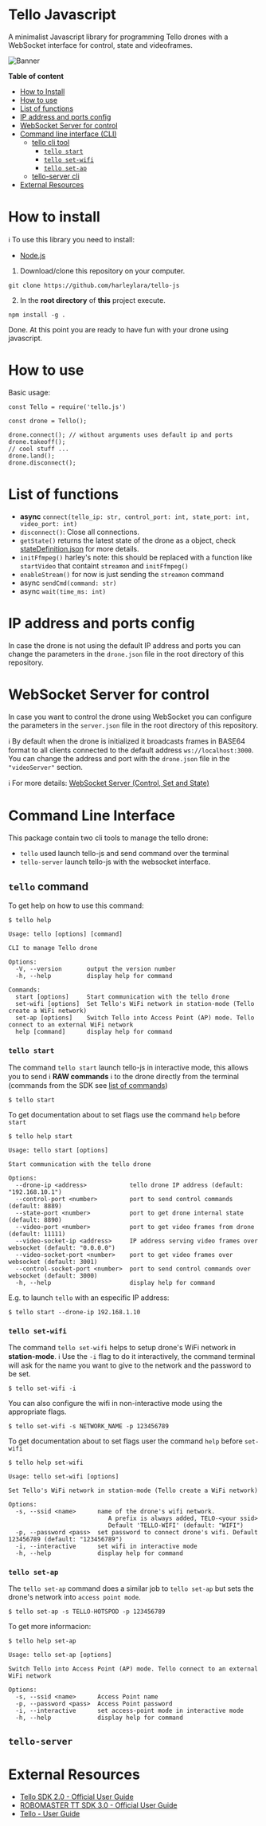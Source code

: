 # Tello Javascript

A minimalist Javascript library for programming Tello drones with a WebSocket interface for control, state and videoframes.

![Banner](./docs/tello-js-banner.jpg)

**Table of content**
* [How to Install](#how-to-install)
* [How to use](#how-to-use)
* [List of functions](#list-of-functions)
* [IP address and ports config](#ip-address-and-ports-config)
* [WebSocket Server for control](#websocket-server-for-control)
* [Command line interface (CLI)](#command-line-interface)
  * [tello cli tool](#tello-command)
	* [`tello start`](#tello-start)
	* [`tello set-wifi`](#telloset-wifi)
	* [`tello set-ap`](#telloset-ap)
  * [tello-server cli](#tello-server)
* [External Resources](#external-resources)

# How to install

ℹ️ To use this library you need to install:
- [Node.js](https://nodejs.org/)

1. Download/clone this repository on your computer.
```
git clone https://github.com/harleylara/tello-js
```

2. In the **root directory** of **this** project execute.
```
npm install -g .
```

Done. At this point you are ready to have fun with your drone using javascript.

# How to use

Basic usage:
```
const Tello = require('tello.js')

const drone = Tello();

drone.connect(); // without arguments uses default ip and ports
drone.takeoff();
// cool stuff ...
drone.land();
drone.disconnect();
```

# List of functions

- **async** `connect(tello_ip: str, control_port: int, state_port: int, video_port: int)`
- `disconnect()`: Close all connections.
- `getState()` returns the latest state of the drone as a object, check [stateDefinition.json](./src/stateDefinition.json) for more details.
- `initFfmpeg()` harley's note: this should be replaced with a function like `startVideo` that containt `streamon` and `initFfmpeg()`
- `enableStream()` for now is just sending the `streamon` command
- async `sendCmd(command: str)`
- async `wait(time_ms: int)`

# IP address and ports config

In case the drone is not using the default IP address and ports you can change the parameters in the `drone.json` file in the root directory of this repository.


# WebSocket Server for control

In case you want to control the drone using WebSocket you can configure the parameters in the `server.json` file in the root directory of this repository.

ℹ️ By default when the drone is initialized it broadcasts frames in BASE64 format to all clients connected to the default address `ws://localhost:3000`. You can change the address and port with the `drone.json` file in the `"videoServer"` section.

ℹ️ For more details: [WebSocket Server (Control, Set and State)](docs/socket.md)

# Command Line Interface

This package contain two cli tools to manage the tello drone:
- `tello` used launch tello-js and send command over the terminal
- `tello-server` launch tello-js with the websocket interface.

##  `tello` command

To get help on how to use this command:
```
$ tello help

Usage: tello [options] [command]

CLI to manage Tello drone

Options:
  -V, --version       output the version number
  -h, --help          display help for command

Commands:
  start [options]     Start communication with the tello drone
  set-wifi [options]  Set Tello's WiFi network in station-mode (Tello create a WiFi network)
  set-ap [options]    Switch Tello into Access Point (AP) mode. Tello connect to an external WiFi network
  help [command]      display help for command
```
###  `tello start`

The command `tello start` launch tello-js in interactive mode, this allows you to send ℹ️ **RAW commands** ℹ️ to the drone directly from the terminal (commands from the SDK see [list of commands](./docs/socket.md#list-of-commands))

```
$ tello start
```

To get documentation about to set flags use the command `help` before `start`

```
$ tello help start

Usage: tello start [options]

Start communication with the tello drone

Options:
  --drone-ip <address>            tello drone IP address (default: "192.168.10.1")
  --control-port <number>         port to send control commands (default: 8889)
  --state-port <number>           port to get drone internal state (default: 8890)
  --video-port <number>           port to get video frames from drone (default: 11111)
  --video-socket-ip <address>     IP address serving video frames over websocket (default: "0.0.0.0")
  --video-socket-port <number>    port to get video frames over websocket (default: 3001)
  --control-socket-port <number>  port to send control commands over websocket (default: 3000)
  -h, --help                      display help for command
```

E.g. to launch `tello` with an especific IP address:
```
$ tello start --drone-ip 192.168.1.10
```

### `tello set-wifi`

The command `tello set-wifi` helps to setup drone's WiFi network in **station-mode**. ℹ️ Use the `-i` flag to do it interactively, the command terminal will ask for the name you want to give to the network and the password to be set.

```
$ tello set-wifi -i
```

You can also configure the wifi in non-interactive mode using the appropriate flags.
```
$ tello set-wifi -s NETWORK_NAME -p 123456789
```

To get documentation about to set flags user the command `help` before `set-wifi`
```
$ tello help set-wifi

Usage: tello set-wifi [options]

Set Tello's WiFi network in station-mode (Tello create a WiFi network)

Options:
  -s, --ssid <name>      name of the drone's wifi network.
                            A prefix is always added, TELO-<your ssid>
                            Default 'TELLO-WIFI' (default: "WIFI")
  -p, --password <pass>  set password to connect drone's wifi. Default 123456789 (default: "123456789")
  -i, --interactive      set wifi in interactive mode
  -h, --help             display help for command

```

###  `tello set-ap`

The `tello set-ap` command does a similar job to `tello set-ap` but sets the drone's network into `access point mode`.

```
$ tello set-ap -s TELLO-HOTSPOD -p 123456789
```

To get more informacion:
```
$ tello help set-ap

Usage: tello set-ap [options]

Switch Tello into Access Point (AP) mode. Tello connect to an external WiFi network

Options:
  -s, --ssid <name>      Access Point name
  -p, --password <pass>  Access Point password
  -i, --interactive      set access-point mode in interactive mode
  -h, --help             display help for command

```

## `tello-server`

# External Resources
- [Tello SDK 2.0 - Official User Guide](https://dl-cdn.ryzerobotics.com/downloads/Tello/Tello%20SDK%202.0%20User%20Guide.pdf)
- [ROBOMASTER TT SDK 3.0 - Official User Guide](https://dl.djicdn.com/downloads/RoboMaster+TT/Tello_SDK_3.0_User_Guide_en.pdf)
- [Tello - User Guide](https://dl.djicdn.com/downloads/RoboMaster+TT/Tello_SDK_3.0_User_Guide_en.pdf)
